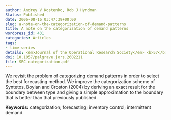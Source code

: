 ```yaml
---
author: Andrey V Kostenko, Rob J Hyndman
Status: Published
date: 2006-08-16 03:47:39+00:00
slug: a-note-on-the-categorization-of-demand-patterns
title: A note on the categorization of demand patterns
wordpress_id: 431
categories: Articles
tags:
- time series
details: <em>Journal of the Operational Research Society</em> <b>57</b>, 1256-1257
doi: 10.1057/palgrave.jors.2602211
file: SBC-categorization.pdf
---
```


We revisit the problem of categorizing demand patterns in order to select the best forecasting method. We improve the categorization scheme of Syntetos, Boylan and Croston (2004) by deriving an exact result for the boundary between type and giving a simple approximation to the boundary that is better than that previously published.

**Keywords:** categorization; forecasting; inventory control; intermittent demand.
